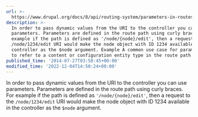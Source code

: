 ```yaml
---
url: >-
  https://www.drupal.org/docs/8/api/routing-system/parameters-in-routes/using-parameters-in-routes
description: >-
  In order to pass dynamic values from the URI to the controller you can use
  parameters. Parameters are defined in the route path using curly braces. For
  example if the path is defined as '/node/{node}/edit', then a request to the
  /node/1234/edit URI would make the node object with ID 1234 available in the
  controller as the $node argument. Example A common use case for parameters is
  to refer to a content or configuration entity type in the route path.
published_time: '2014-07-27T03:50:45+00:00'
modified_time: '2022-12-04T14:50:24+00:00'
---
```

In order to pass dynamic values from the URI to the controller you can use parameters. Parameters are defined in the route path using curly braces. For example if the path is defined as `'/node/{node}/edit'`, then a request to the `/node/1234/edit` URI would make the node object with ID 1234 available in the controller as the `$node` argument.